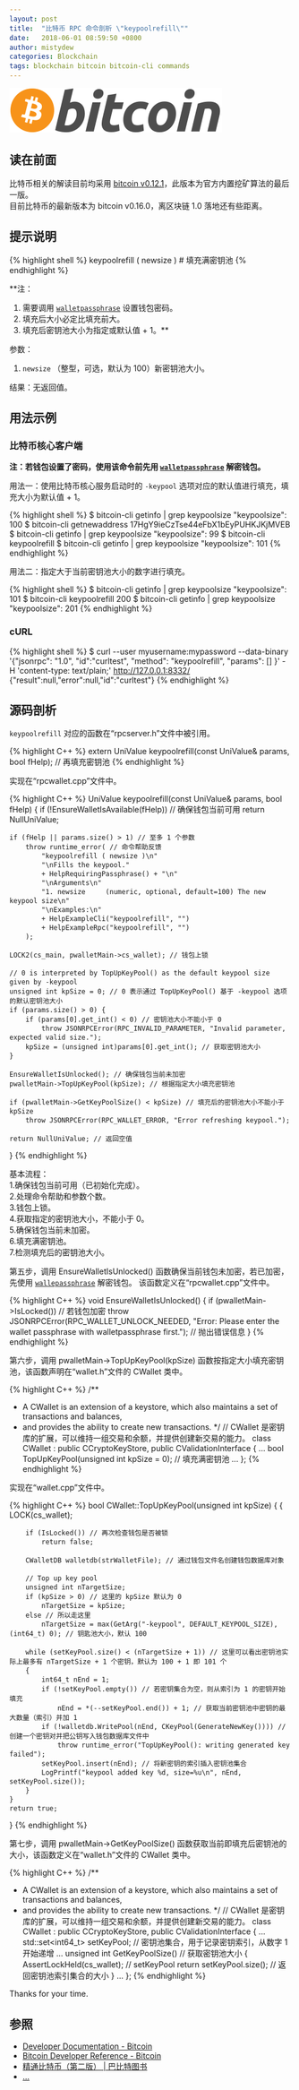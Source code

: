 ```yaml
---
layout: post
title:  "比特币 RPC 命令剖析 \"keypoolrefill\""
date:   2018-06-01 08:59:50 +0800
author: mistydew
categories: Blockchain
tags: blockchain bitcoin bitcoin-cli commands
---
```

![bitcoin](/images/20180504/bitcoin.svg)

## 读在前面
比特币相关的解读目前均采用 [bitcoin v0.12.1](https://github.com/bitcoin/bitcoin/tree/v0.12.1)，此版本为官方内置挖矿算法的最后一版。<br>
目前比特币的最新版本为 bitcoin v0.16.0，离区块链 1.0 落地还有些距离。

## 提示说明

{% highlight shell %}
keypoolrefill ( newsize ) # 填充满密钥池
{% endhighlight %}

**注：<br>
1. 需要调用 [`walletpassphrase`](/2018/05/31/bitcoin-rpc-command-walletpassphrase) 设置钱包密码。<br>
2. 填充后大小必定比填充前大。<br>
3. 填充后密钥池大小为指定或默认值 + 1。**

参数：<br>
1. `newsize` （整型，可选，默认为 100）新密钥池大小。

结果：无返回值。

## 用法示例

### 比特币核心客户端

**注：若钱包设置了密码，使用该命令前先用 [`walletpassphrase`](/2018/05/31/bitcoin-rpc-command-walletpassphrase) 解密钱包。**

用法一：使用比特币核心服务启动时的 `-keypool` 选项对应的默认值进行填充，填充大小为默认值 + 1。

{% highlight shell %}
$ bitcoin-cli getinfo | grep keypoolsize
  "keypoolsize": 100
$ bitcoin-cli getnewaddress
17HgY9ieCzTse44eFbX1bEyPUHKJKjMVEB
$ bitcoin-cli getinfo | grep keypoolsize
  "keypoolsize": 99
$ bitcoin-cli keypoolrefill
$ bitcoin-cli getinfo | grep keypoolsize
  "keypoolsize": 101
{% endhighlight %}

用法二：指定大于当前密钥池大小的数字进行填充。

{% highlight shell %}
$ bitcoin-cli getinfo | grep keypoolsize
  "keypoolsize": 101
$ bitcoin-cli keypoolrefill 200
$ bitcoin-cli getinfo | grep keypoolsize
  "keypoolsize": 201
{% endhighlight %}

### cURL

{% highlight shell %}
$ curl --user myusername:mypassword --data-binary '{"jsonrpc": "1.0", "id":"curltest", "method": "keypoolrefill", "params": [] }' -H 'content-type: text/plain;' http://127.0.0.1:8332/
{"result":null,"error":null,"id":"curltest"}
{% endhighlight %}

## 源码剖析
`keypoolrefill` 对应的函数在“rpcserver.h”文件中被引用。

{% highlight C++ %}
extern UniValue keypoolrefill(const UniValue& params, bool fHelp); // 再填充密钥池
{% endhighlight %}

实现在“rpcwallet.cpp”文件中。

{% highlight C++ %}
UniValue keypoolrefill(const UniValue& params, bool fHelp)
{
    if (!EnsureWalletIsAvailable(fHelp)) // 确保钱包当前可用
        return NullUniValue;
    
    if (fHelp || params.size() > 1) // 至多 1 个参数
        throw runtime_error( // 命令帮助反馈
            "keypoolrefill ( newsize )\n"
            "\nFills the keypool."
            + HelpRequiringPassphrase() + "\n"
            "\nArguments\n"
            "1. newsize     (numeric, optional, default=100) The new keypool size\n"
            "\nExamples:\n"
            + HelpExampleCli("keypoolrefill", "")
            + HelpExampleRpc("keypoolrefill", "")
        );

    LOCK2(cs_main, pwalletMain->cs_wallet); // 钱包上锁

    // 0 is interpreted by TopUpKeyPool() as the default keypool size given by -keypool
    unsigned int kpSize = 0; // 0 表示通过 TopUpKeyPool() 基于 -keypool 选项的默认密钥池大小
    if (params.size() > 0) {
        if (params[0].get_int() < 0) // 密钥池大小不能小于 0
            throw JSONRPCError(RPC_INVALID_PARAMETER, "Invalid parameter, expected valid size.");
        kpSize = (unsigned int)params[0].get_int(); // 获取密钥池大小
    }

    EnsureWalletIsUnlocked(); // 确保钱包当前未加密
    pwalletMain->TopUpKeyPool(kpSize); // 根据指定大小填充密钥池

    if (pwalletMain->GetKeyPoolSize() < kpSize) // 填充后的密钥池大小不能小于 kpSize
        throw JSONRPCError(RPC_WALLET_ERROR, "Error refreshing keypool.");

    return NullUniValue; // 返回空值
}
{% endhighlight %}

基本流程：<br>
1.确保钱包当前可用（已初始化完成）。<br>
2.处理命令帮助和参数个数。<br>
3.钱包上锁。<br>
4.获取指定的密钥池大小，不能小于 0。<br>
5.确保钱包当前未加密。<br>
6.填充满密钥池。<br>
7.检测填充后的密钥池大小。

第五步，调用 EnsureWalletIsUnlocked() 函数确保当前钱包未加密，若已加密，先使用 [`wallepassphrase`](/2018/05/31/bitcoin-rpc-command-walletpassphrase) 解密钱包。
该函数定义在“rpcwallet.cpp”文件中。

{% highlight C++ %}
void EnsureWalletIsUnlocked()
{
    if (pwalletMain->IsLocked()) // 若钱包加密
        throw JSONRPCError(RPC_WALLET_UNLOCK_NEEDED, "Error: Please enter the wallet passphrase with walletpassphrase first."); // 抛出错误信息
}
{% endhighlight %}

第六步，调用 pwalletMain->TopUpKeyPool(kpSize) 函数按指定大小填充密钥池，该函数声明在“wallet.h”文件的 CWallet 类中。

{% highlight C++ %}
/** 
 * A CWallet is an extension of a keystore, which also maintains a set of transactions and balances,
 * and provides the ability to create new transactions.
 */ // CWallet 是密钥库的扩展，可以维持一组交易和余额，并提供创建新交易的能力。
class CWallet : public CCryptoKeyStore, public CValidationInterface
{
    ...
    bool TopUpKeyPool(unsigned int kpSize = 0); // 填充满密钥池
    ...
};
{% endhighlight %}

实现在“wallet.cpp”文件中。

{% highlight C++ %}
bool CWallet::TopUpKeyPool(unsigned int kpSize)
{
    {
        LOCK(cs_wallet);

        if (IsLocked()) // 再次检查钱包是否被锁
            return false;

        CWalletDB walletdb(strWalletFile); // 通过钱包文件名创建钱包数据库对象

        // Top up key pool
        unsigned int nTargetSize;
        if (kpSize > 0) // 这里的 kpSize 默认为 0
            nTargetSize = kpSize;
        else // 所以走这里
            nTargetSize = max(GetArg("-keypool", DEFAULT_KEYPOOL_SIZE), (int64_t) 0); // 钥匙池大小，默认 100

        while (setKeyPool.size() < (nTargetSize + 1)) // 这里可以看出密钥池实际上最多有 nTargetSize + 1 个密钥，默认为 100 + 1 即 101 个
        {
            int64_t nEnd = 1;
            if (!setKeyPool.empty()) // 若密钥集合为空，则从索引为 1 的密钥开始填充
                nEnd = *(--setKeyPool.end()) + 1; // 获取当前密钥池中密钥的最大数量（索引）并加 1
            if (!walletdb.WritePool(nEnd, CKeyPool(GenerateNewKey()))) // 创建一个密钥对并把公钥写入钱包数据库文件中
                throw runtime_error("TopUpKeyPool(): writing generated key failed");
            setKeyPool.insert(nEnd); // 将新密钥的索引插入密钥池集合
            LogPrintf("keypool added key %d, size=%u\n", nEnd, setKeyPool.size());
        }
    }
    return true;
}
{% endhighlight %}

第七步，调用 pwalletMain->GetKeyPoolSize() 函数获取当前即填充后密钥池的大小，该函数定义在“wallet.h”文件的 CWallet 类中。

{% highlight C++ %}
/** 
 * A CWallet is an extension of a keystore, which also maintains a set of transactions and balances,
 * and provides the ability to create new transactions.
 */ // CWallet 是密钥库的扩展，可以维持一组交易和余额，并提供创建新交易的能力。
class CWallet : public CCryptoKeyStore, public CValidationInterface
{
    ...
    std::set<int64_t> setKeyPool; // 密钥池集合，用于记录密钥索引，从数字 1 开始递增
    ...
    unsigned int GetKeyPoolSize() // 获取密钥池大小
    {
        AssertLockHeld(cs_wallet); // setKeyPool
        return setKeyPool.size(); // 返回密钥池索引集合的大小
    }
    ...
};
{% endhighlight %}

Thanks for your time.

## 参照
* [Developer Documentation - Bitcoin](https://bitcoin.org/en/developer-documentation)
* [Bitcoin Developer Reference - Bitcoin](https://bitcoin.org/en/developer-reference#keypoolrefill)
* [精通比特币（第二版） \| 巴比特图书](http://book.8btc.com/masterbitcoin2cn)
* [...](https://github.com/mistydew/blockchain)
